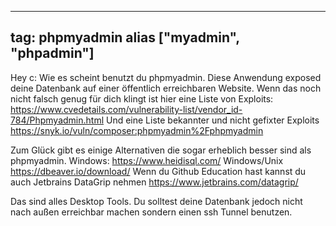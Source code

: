 
---
tag: phpmyadmin
alias ["myadmin", "phpadmin"]
---

Hey c:
Wie es scheint benutzt du phpmyadmin.
Diese Anwendung exposed deine Datenbank auf einer öffentlich erreichbaren Website. Wenn das noch nicht falsch genug für dich klingt ist hier eine Liste von Exploits:
<https://www.cvedetails.com/vulnerability-list/vendor_id-784/Phpmyadmin.html>
Und eine Liste bekannter und nicht gefixter Exploits
<https://snyk.io/vuln/composer:phpmyadmin%2Fphpmyadmin>

Zum Glück gibt es einige Alternativen die sogar erheblich besser sind als phpmyadmin.
Windows:
<https://www.heidisql.com/>
Windows/Unix
<https://dbeaver.io/download/>
Wenn du Github Education hast kannst du auch Jetbrains DataGrip nehmen
<https://www.jetbrains.com/datagrip/>

Das sind alles Desktop Tools. Du solltest deine Datenbank jedoch nicht nach außen erreichbar machen sondern einen ssh Tunnel benutzen.
